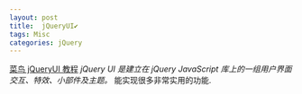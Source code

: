 ```yaml
---
layout: post
title:  jQueryUI✔︎
tags: Misc
categories: jQuery
---
```

[菜鸟 jQueryUI 教程][1]
*jQuery UI 是建立在 jQuery JavaScript 库上的一组用户界面交互、特效、小部件及主题。* 能实现很多非常实用的功能.





[1]:	http://www.runoob.com/jqueryui/jqueryui-examples.html